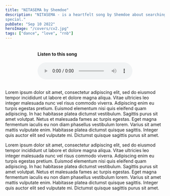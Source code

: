 ```yaml
---
title: "NITASEMA by Shemdoe"
description: "NITASEMA - is a heartfelt song by Shemdoe about searching for the perfect woman after losing someone
special."
pubDate: "Sep 10 2022"
heroImage: "/covers/cv2.jpg"
tags: ["dance", "love", "rnb"]
---
```


<div
    style="width: 95%; margin: auto; display: flex; flex-direction: column; align-items: center; justify-content: center;">
    <div style="margin-bottom: 18px;">
        <h4>Listen to this song</h4>
        <audio controls>
            <source src="/musics/Jay melody - NItasema (AUDIO).mp3" type="audio/mpeg">
        </audio>
    </div>
</div>
<p>
    Lorem ipsum dolor sit amet, consectetur adipiscing elit, sed do eiusmod tempor
    incididunt ut labore et dolore magna aliqua. Vitae ultricies leo integer
    malesuada nunc vel risus commodo viverra. Adipiscing enim eu turpis egestas
    pretium. Euismod elementum nisi quis eleifend quam adipiscing. In hac habitasse
    platea dictumst vestibulum. Sagittis purus sit amet volutpat. Netus et malesuada
    fames ac turpis egestas. Eget magna fermentum iaculis eu non diam phasellus
    vestibulum lorem. Varius sit amet mattis vulputate enim. Habitasse platea
    dictumst quisque sagittis. Integer quis auctor elit sed vulputate mi. Dictumst
    quisque sagittis purus sit amet.
</p>

<p>
    Lorem ipsum dolor sit amet, consectetur adipiscing elit, sed do eiusmod tempor
    incididunt ut labore et dolore magna aliqua. Vitae ultricies leo integer
    malesuada nunc vel risus commodo viverra. Adipiscing enim eu turpis egestas
    pretium. Euismod elementum nisi quis eleifend quam adipiscing. In hac habitasse
    platea dictumst vestibulum. Sagittis purus sit amet volutpat. Netus et malesuada
    fames ac turpis egestas. Eget magna fermentum iaculis eu non diam phasellus
    vestibulum lorem. Varius sit amet mattis vulputate enim. Habitasse platea
    dictumst quisque sagittis. Integer quis auctor elit sed vulputate mi. Dictumst
    quisque sagittis purus sit amet.
</p>
